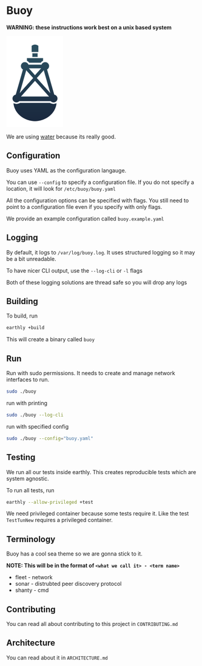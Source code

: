 # Buoy

**WARNING: these instructions work best on a unix based system**

![logo](./logo-small.png)

We are using [water](https://github.com/songgao/water) because its really good.

## Configuration

Buoy uses YAML as the configuration langauge.

You can use `--config` to specify a configuration file. If you do not specify a location, it will look for `/etc/buoy/buoy.yaml`

All the configuration options can be specified with flags. You still need to point to a configuration file even if you specify with only flags.

We provide an example configuration called `buoy.example.yaml`

## Logging

By default, it logs to `/var/log/buoy.log`. It uses structured logging so it may be a bit unreadable.

To have nicer CLI output, use the `--log-cli` or `-l` flags

Both of these logging solutions are thread safe so you will drop any logs

## Building

To build, run

```sh
earthly +build
```

This will create a binary called `buoy`

## Run

Run with sudo permissions. It needs to create and manage network interfaces to run.

```sh
sudo ./buoy
```

run with printing

```sh
sudo ./buoy --log-cli
```

run with specified config

```sh
sudo ./buoy --config="buoy.yaml"
```

## Testing

We run all our tests inside earthly. This creates reproducible tests which are system agnostic.

To run all tests, run

```sh
earthly --allow-privileged +test
```

We need privileged container because some tests require it. Like the test `TestTunNew` requires a privileged container.

## Terminology

Buoy has a cool sea theme so we are gonna stick to it.

**NOTE: This will be in the format of `<what we call it> - <term name>`**

- fleet - network
- sonar - distrubted peer discovery protocol
- shanty - cmd

## Contributing

You can read all about contributing to this project in `CONTRIBUTING.md`

## Architecture

You can read about it in `ARCHITECTURE.md`
